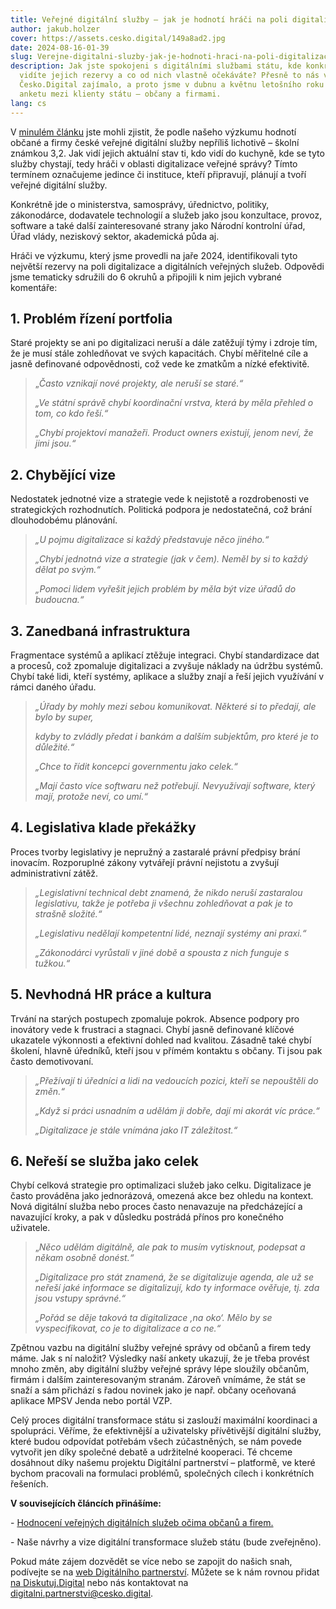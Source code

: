 ```yaml
---
title: Veřejné digitální služby – jak je hodnotí hráči na poli digitalizace?
author: jakub.holzer
cover: https://assets.cesko.digital/149a8ad2.jpg
date: 2024-08-16-01-39
slug: Verejne-digitalni-sluzby-jak-je-hodnoti-hraci-na-poli-digitalizace
description: Jak jste spokojeni s digitálními službami státu, kde konkrétně
  vidíte jejich rezervy a co od nich vlastně očekáváte? Přesně to nás v
  Česko.Digital zajímalo, a proto jsme v dubnu a květnu letošního roku provedli
  anketu mezi klienty státu – občany a firmami.
lang: cs
---
```

V [minulém článku](https://blog.cesko.digital/2024/08/horsi-trojka-pro-stat-aneb-jak-obcane-a-firmy-hodnoti-digitalni-sluzby-verejne-spravy) jste mohli zjistit, že podle našeho výzkumu hodnotí občané a firmy české veřejné digitální služby nepříliš lichotivě – školní známkou 3,2. Jak vidí jejich aktuální stav ti, kdo vidí do kuchyně, kde se tyto služby chystají, tedy hráči v oblasti digitalizace veřejné správy? Tímto termínem označujeme jedince či instituce, kteří připravují, plánují a tvoří veřejné digitální služby. 

Konkrétně jde o ministerstva, samosprávy, úřednictvo, politiky, zákonodárce, dodavatele technologií a služeb jako jsou konzultace, provoz, software a také další zainteresované strany jako Národní kontrolní úřad, Úřad vlády, neziskový sektor, akademická půda aj.

Hráči ve výzkumu, který jsme provedli na jaře 2024, identifikovali tyto největší rezervy na poli digitalizace a digitálních veřejných služeb. Odpovědi jsme tematicky sdružili do 6 okruhů a připojili k nim jejich vybrané komentáře:

## 1. Problém řízení portfolia

Staré projekty se ani po digitalizaci neruší a dále zatěžují týmy i zdroje tím, že je musí stále zohledňovat ve svých kapacitách. Chybí měřitelné cíle a jasně definované odpovědnosti, což vede ke zmatkům a nízké efektivitě.

> „*Často vznikají nové projekty, ale neruší se staré.“*
>
> *„Ve státní správě chybí koordinační vrstva, která by měla přehled o tom, co kdo řeší.“*
>
> *„Chybí projektoví manažeři. Product owners existují, jenom neví, že jimi jsou.“*

## 2. Chybějící vize

Nedostatek jednotné vize a strategie vede k nejistotě a rozdrobenosti ve strategických rozhodnutích. Politická podpora je nedostatečná, což brání dlouhodobému plánování.

> *„U pojmu digitalizace si každý představuje něco jiného.“*
>
> *„Chybí jednotná vize a strategie (jak v čem). Neměl by si to každý dělat po svým.“*
>
> *„Pomoci lidem vyřešit jejich problém by měla být vize úřadů do budoucna.“*

## 3. Zanedbaná infrastruktura

Fragmentace systémů a aplikací ztěžuje integraci. Chybí standardizace dat a procesů, což zpomaluje digitalizaci a zvyšuje náklady na údržbu systémů. Chybí také lidi, kteří systémy, aplikace a služby znají a řeší jejich využívání v rámci daného úřadu. 

> *„Úřady by mohly mezi sebou komunikovat. Některé si to předají, ale bylo by super,* 
>
> *kdyby to zvládly předat i bankám a dalším subjektům, pro které je to důležité.“*
>
> *„Chce to řídit koncepci governmentu jako celek.“*
>
> *„Mají často více softwaru než potřebují. Nevyužívají software, který mají, protože neví, co umí.“*

## 4. Legislativa klade překážky

Proces tvorby legislativy je nepružný a zastaralé právní předpisy brání inovacím. Rozporuplné zákony vytvářejí právní nejistotu a zvyšují administrativní zátěž.

> *„Legislativní technical debt znamená, že nikdo neruší zastaralou legislativu, takže je potřeba ji všechnu zohledňovat a pak je to strašně složité.“*
>
> *„Legislativu nedělají kompetentní lidé, neznají systémy ani praxi.“*
>
> *„Zákonodárci vyrůstali v jiné době a spousta z nich funguje s tužkou.“*

## 5. Nevhodná HR práce a kultura

Trvání na starých postupech zpomaluje pokrok. Absence podpory pro inovátory vede k frustraci a stagnaci. Chybí jasně definované klíčové ukazatele výkonnosti a efektivní dohled nad kvalitou. Zásadně také chybí školení, hlavně úředníků, kteří jsou v přímém kontaktu s občany. Ti jsou pak často demotivovaní. 

> *„Přežívají ti úředníci a lidi na vedoucích pozici, kteří se nepouštěli do změn.“*
>
> *„Když si práci usnadním a udělám ji dobře, dají mi akorát víc práce.“*
>
> *„Digitalizace je stále vnímána jako IT záležitost.“*

## 6. Neřeší se služba jako celek

Chybí celková strategie pro optimalizaci služeb jako celku. Digitalizace je často prováděna jako jednorázová, omezená akce bez ohledu na kontext. Nová digitální služba nebo proces často nenavazuje na předcházející a navazující kroky, a pak v důsledku postrádá přínos pro konečného uživatele. 

> „*Něco udělám digitálně, ale pak to musím vytisknout, podepsat a někam osobně donést.“*
>
> *„Digitalizace pro stát znamená, že se digitalizuje agenda, ale už se neřeší jaké informace se digitalizují, kdo ty informace ověřuje, tj. zda jsou vstupy správné.“*
>
> *„Pořád se děje taková ta digitalizace ‚na oko‘. Mělo by se vyspecifikovat, co je to digitalizace a co ne.“*

Zpětnou vazbu na digitální služby veřejné správy od občanů a firem tedy máme. Jak s ní naložit? Výsledky naší ankety ukazují, že je třeba provést mnoho změn, aby digitální služby veřejné správy lépe sloužily občanům, firmám i dalším zainteresovaným stranám. Zároveň vnímáme, že stát se snaží a sám přichází s řadou novinek jako je např. občany oceňovaná aplikace MPSV Jenda nebo portál VZP.

Celý proces digitální transformace státu si zaslouží maximální koordinaci a spolupráci. Věříme, že efektivnější a uživatelsky přívětivější digitální služby, které budou odpovídat potřebám všech zúčastněných, se nám povede vytvořit jen díky společné debatě a udržitelné kooperaci. Té chceme dosáhnout díky našemu projektu Digitální partnerství – platformě, ve které bychom pracovali na formulaci problémů, společných cílech i konkrétních řešeních.

**V souvisejících článcích přinášíme:** 

\- [Hodnocení veřejných digitálních služeb očima občanů a firem.](https://blog.cesko.digital/2024/08/horsi-trojka-pro-stat-aneb-jak-obcane-a-firmy-hodnoti-digitalni-sluzby-verejne-spravy)

\- Naše návrhy a vize digitální transformace služeb státu (bude zveřejněno).

Pokud máte zájem dozvědět se více nebo se zapojit do našich snah, podívejte se na [web Digitálního partnerství](https://blog.cesko.digital/2024/08/horsi-trojka-pro-stat-aneb-jak-obcane-a-firmy-hodnoti-digitalni-sluzby-verejne-spravy). Můžete se k nám rovnou přidat [na Diskutuj.Digital](https://diskutuj.digital/) nebo nás kontaktovat na [digitalni.partnerstvi@cesko.digital](mailto:digitalni.partnerstvi@cesko.digital).
